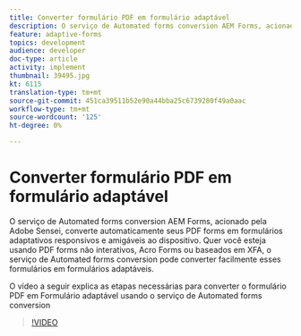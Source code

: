 ```yaml
---
title: Converter formulário PDF em formulário adaptável
description: O serviço de Automated forms conversion AEM Forms, acionado pela Adobe Sensei, converte automaticamente seus PDF forms em formulários adaptativos responsivos e amigáveis ao dispositivo. Quer você esteja usando PDF forms não interativos, Acro Forms ou baseados em XFA, o serviço de Automated forms conversion pode converter facilmente esses formulários em formulários adaptáveis.
feature: adaptive-forms
topics: development
audience: developer
doc-type: article
activity: implement
thumbnail: 39495.jpg
kt: 6115
translation-type: tm+mt
source-git-commit: 451ca39511b52e90a44bba25c6739280f49a0aac
workflow-type: tm+mt
source-wordcount: '125'
ht-degree: 0%

---
```


# Converter formulário PDF em formulário adaptável

O serviço de Automated forms conversion AEM Forms, acionado pela Adobe Sensei, converte automaticamente seus PDF forms em formulários adaptativos responsivos e amigáveis ao dispositivo. Quer você esteja usando PDF forms não interativos, Acro Forms ou baseados em XFA, o serviço de Automated forms conversion pode converter facilmente esses formulários em formulários adaptáveis.

O vídeo a seguir explica as etapas necessárias para converter o formulário PDF em Formulário adaptável usando o serviço de Automated forms conversion

>[!VIDEO](https://video.tv.adobe.com/v/39495/?quality=9&learn=on)

